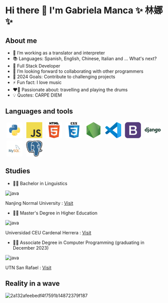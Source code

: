 # Hi there 👋 I'm Gabriela Manca  ✨ 林娜✨  
## About me 
- 🔭 I’m working as a translator and interpreter
- 📚 Languages: Spanish, English, Chinese, Italian and ... What's next?
- 🌱 Full Stack Developer
- 👯 I’m looking forward to collaborating with other programmers
- 🥅 2024 Goals: Contribute to challenging projects
- ⚡ Fun fact: I love music
- ❤️‍🔥 Passionate about: travelling and playing the drums
- 💡 Quotes: CARPE DIEM 

## Languages and tools 

<p align="left">
<img src="https://raw.githubusercontent.com/github/explore/80688e429a7d4ef2fca1e82350fe8e3517d3494d/topics/python/python.png" alt="Python" height="50" style="vertical-align:top; margin:4px">
<img src="https://raw.githubusercontent.com/github/explore/80688e429a7d4ef2fca1e82350fe8e3517d3494d/topics/javascript/javascript.png" alt="Javascript" height="50" style="vertical-align:top; margin:4px">
<img src="https://raw.githubusercontent.com/github/explore/80688e429a7d4ef2fca1e82350fe8e3517d3494d/topics/html/html.png" alt="html" height="50" style="vertical-align:top; margin:4px">
<img src="https://raw.githubusercontent.com/github/explore/80688e429a7d4ef2fca1e82350fe8e3517d3494d/topics/css/css.png" alt="css" height="50" style="vertical-align:top; margin:4px">
<img src="https://raw.githubusercontent.com/github/explore/80688e429a7d4ef2fca1e82350fe8e3517d3494d/topics/nodejs/nodejs.png" alt="nodejs" height="50" style="vertical-align:top; margin:4px">
<img src="https://raw.githubusercontent.com/github/explore/80688e429a7d4ef2fca1e82350fe8e3517d3494d/topics/visual-studio-code/visual-studio-code.png" alt="VS Code" height="50" style="vertical-align:top; margin:4px">
<img src="https://raw.githubusercontent.com/github/explore/80688e429a7d4ef2fca1e82350fe8e3517d3494d/topics/bootstrap/bootstrap.png" alt="bootstrap" height="50" style="vertical-align:top; margin:4px">
<img src="https://raw.githubusercontent.com/github/explore/80688e429a7d4ef2fca1e82350fe8e3517d3494d/topics/django/django.png" alt="django" height="50" style="vertical-align:top; margin:4px">
<img src="https://raw.githubusercontent.com/github/explore/80688e429a7d4ef2fca1e82350fe8e3517d3494d/topics/mysql/mysql.png" alt="mysql" height="50" style="vertical-align:top; margin:4px">
<img src="https://raw.githubusercontent.com/github/explore/80688e429a7d4ef2fca1e82350fe8e3517d3494d/topics/postgresql/postgresql.png" alt="postgresql" height="50" style="vertical-align:top; margin:4px">
</p>

## Studies
- 👩‍🎓 Bachelor in Linguistics
<img src="https://github.com/gabbylinna/gabbylinna/assets/103860123/f2ef87e3-2b6b-443d-ab5f-fe41b9678646" alt="java" width="60" height="60"/>

Nanjing Normal University :  [Visit](https://www.njnu.edu.cn/)

- 👩‍🎓 Master's Degree in Higher Education
<img src="https://github.com/gabbylinna/gabbylinna/assets/103860123/00c04762-f1a0-4b5d-bb6b-0153ecfdf3e9" alt="java" width="60" height="60"/>

Universidad CEU Cardenal Herrera :  [Visit](https://www.uchceu.es/)
 
- 👩‍🎓 Associate Degree in Computer Programming (graduating in December 2023)
<img src="https://github.com/gabbylinna/gabbylinna/assets/103860123/1f7fface-d8ff-4192-9ceb-5edec046c17d" alt="java" width="60" height="60"/>

UTN San Rafael :  [Visit](https://www.frsr.utn.edu.ar/)
 
## Reality in a wave

![2a132afeebedf4f7591b14872379f187](https://github.com/gabbylinna/gabbylinna/assets/103860123/57484664-6632-47c3-8db3-b11dc8b98b54)

